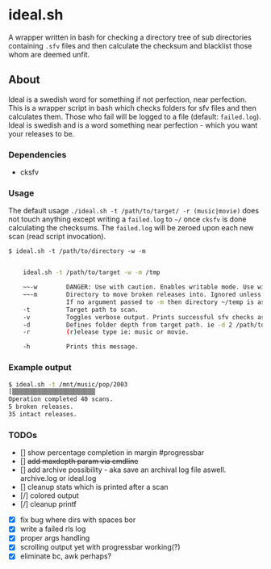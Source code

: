 # ideal.sh
A wrapper written in bash for checking a directory tree of sub directories containing `.sfv` files and then calculate the checksum and blacklist those whom are deemed unfit. 

## About
Ideal is a swedish word for something if not perfection, near perfection. This is a wrapper script in bash which checks folders for sfv files and then calculates them. Those
who fail will be logged to a file (default: `failed.log`). Ideal is swedish and is a word something near
perfection - which you want your releases to be. 
### Dependencies

* cksfv

### Usage
The default usage `./ideal.sh -t /path/to/target/ -r (music|movie)` does not touch anything except writing a `failed.log` to `~/` once `cksfv` is done calculating the checksums. The `failed.log` will be zeroed upon each new scan (read script invocation).

`$ ideal.sh -t /path/to/directory -w -m`

```bash

	ideal.sh -t /path/to/target -w -m /tmp

	~~-w		DANGER: Use with caution. Enables writable mode. Use with --move. ~~
	~~-m		Directory to move broken releases into. Ignored unless -w is supplied.~~
				If no argument passed to -m then directory ~/temp is assumed for moving the broken folders to.
	-t			Target path to scan.
	-v			Toggles verbose output. Prints successful sfv checks aswell.
	-d			Defines folder depth from target path. ie -d 2 /path/to/podcast will search 2 levels down.
	-r			(r)elease type ie: music or movie.

	-h			Prints this message.

```

### Example output
```bash
$ ideal.sh -t /mnt/music/pop/2003
[▒▒▒▒▒▒▒▒▒▒▒▒▒▒▒▒▒▒▒▒▒▒▒                                                       ]
Operation completed 40 scans.
5 broken releases.
35 intact releases.
```

### TODOs

- [] show percentage completion in margin #progressbar
- [] ~~add maxdepth param via cmdline~~
- [] add archive possibility - aka save an archival log file aswell. archive.log or ideal.log
- [] cleanup stats which is printed after a scan
- [/] colored output
- [/] cleanup printf

- [x] fix bug where dirs with spaces bor
- [x] write a failed rls log
- [x] proper args handling
- [x] scrolling output yet with progressbar working(?)
- [x] eliminate bc, awk perhaps?
